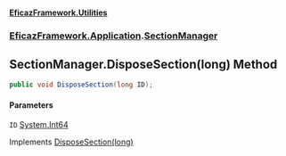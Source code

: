 #### [EficazFramework.Utilities](EficazFrameworkUtilities.md 'EficazFramework Utilities')
### [EficazFramework.Application](EficazFrameworkUtilities.md#EficazFramework.Application 'EficazFramework.Application').[SectionManager](EficazFramework.Application/SectionManager.md 'EficazFramework.Application.SectionManager')

## SectionManager.DisposeSection(long) Method

```csharp
public void DisposeSection(long ID);
```
#### Parameters

<a name='EficazFramework.Application.SectionManager.DisposeSection(long).ID'></a>

`ID` [System.Int64](https://docs.microsoft.com/en-us/dotnet/api/System.Int64 'System.Int64')

Implements [DisposeSection(long)](EficazFramework.Application/ISectionManager/DisposeSection(long).md 'EficazFramework.Application.ISectionManager.DisposeSection(long)')